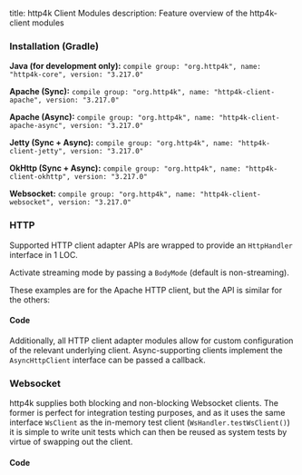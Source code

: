 title: http4k Client Modules
description: Feature overview of the http4k-client modules

### Installation (Gradle)
**Java (for development only):** ```compile group: "org.http4k", name: "http4k-core", version: "3.217.0"```

**Apache (Sync):** ```compile group: "org.http4k", name: "http4k-client-apache", version: "3.217.0"```

**Apache (Async):** ```compile group: "org.http4k", name: "http4k-client-apache-async", version: "3.217.0"```

**Jetty (Sync + Async):** ```compile group: "org.http4k", name: "http4k-client-jetty", version: "3.217.0"```

**OkHttp (Sync + Async):** ```compile group: "org.http4k", name: "http4k-client-okhttp", version: "3.217.0"```

**Websocket:** ```compile group: "org.http4k", name: "http4k-client-websocket", version: "3.217.0"```

### HTTP
Supported HTTP client adapter APIs are wrapped to provide an `HttpHandler` interface in 1 LOC.

Activate streaming mode by passing a `BodyMode` (default is non-streaming).

These examples are for the Apache HTTP client, but the API is similar for the others:

#### Code [<img class="octocat"/>](https://github.com/http4k/http4k/blob/master/src/docs/guide/modules/clients/example_http.kt)
<script src="https://gist-it.appspot.com/https://github.com/http4k/http4k/blob/master/src/docs/guide/modules/clients/example_http.kt"></script>

Additionally, all HTTP client adapter modules allow for custom configuration of the relevant underlying client. Async-supporting clients implement the `AsyncHttpClient` interface can be passed a callback.

### Websocket
http4k supplies both blocking and non-blocking Websocket clients. The former is perfect for integration testing purposes, and as it uses the same interface `WsClient` as the in-memory test client (`WsHandler.testWsClient()`) it is simple to write unit tests which can then be reused as system tests by virtue of swapping out the client.

#### Code [<img class="octocat"/>](https://github.com/http4k/http4k/blob/master/src/docs/guide/modules/clients/example_websocket.kt)
<script src="https://gist-it.appspot.com/https://github.com/http4k/http4k/blob/master/src/docs/guide/modules/clients/example_websocket.kt"></script>
